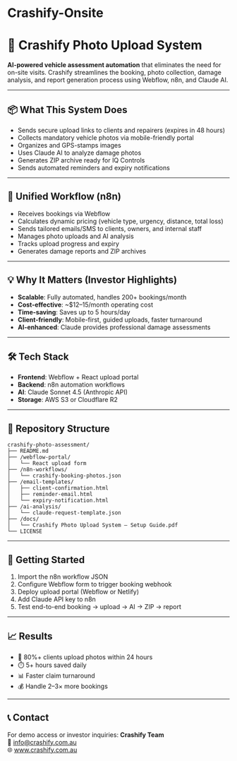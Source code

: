 # Crashify-Onsite

# 🚗 Crashify Photo Upload System

**AI-powered vehicle assessment automation** that eliminates the need for on-site visits. Crashify streamlines the booking, photo collection, damage analysis, and report generation process using Webflow, n8n, and Claude AI.

---

## 📦 What This System Does
- Sends secure upload links to clients and repairers (expires in 48 hours)
- Collects mandatory vehicle photos via mobile-friendly portal
- Organizes and GPS-stamps images
- Uses Claude AI to analyze damage photos
- Generates ZIP archive ready for IQ Controls
- Sends automated reminders and expiry notifications

---

## 🧠 Unified Workflow (n8n)
- Receives bookings via Webflow
- Calculates dynamic pricing (vehicle type, urgency, distance, total loss)
- Sends tailored emails/SMS to clients, owners, and internal staff
- Manages photo uploads and AI analysis
- Tracks upload progress and expiry
- Generates damage reports and ZIP archives

---

## 💡 Why It Matters (Investor Highlights)
- **Scalable**: Fully automated, handles 200+ bookings/month
- **Cost-effective**: ~$12–15/month operating cost
- **Time-saving**: Saves up to 5 hours/day
- **Client-friendly**: Mobile-first, guided uploads, faster turnaround
- **AI-enhanced**: Claude provides professional damage assessments

---

## 🛠 Tech Stack
- **Frontend**: Webflow + React upload portal
- **Backend**: n8n automation workflows
- **AI**: Claude Sonnet 4.5 (Anthropic API)
- **Storage**: AWS S3 or Cloudflare R2

---

## 📁 Repository Structure
```
crashify-photo-assessment/
├── README.md
├── /webflow-portal/
│   └── React upload form
├── /n8n-workflows/
│   └── crashify-booking-photos.json
├── /email-templates/
│   ├── client-confirmation.html
│   ├── reminder-email.html
│   └── expiry-notification.html
├── /ai-analysis/
│   └── claude-request-template.json
├── /docs/
│   └── Crashify Photo Upload System – Setup Guide.pdf
└── LICENSE
```

---

## 🚀 Getting Started
1. Import the n8n workflow JSON
2. Configure Webflow form to trigger booking webhook
3. Deploy upload portal (Webflow or Netlify)
4. Add Claude API key to n8n
5. Test end-to-end booking → upload → AI → ZIP → report

---

## 📈 Results
- 📸 80%+ clients upload photos within 24 hours
- ⏱️ 5+ hours saved daily
- 📊 Faster claim turnaround
- 💰 Handle 2–3× more bookings

---

## 📞 Contact
For demo access or investor inquiries:
**Crashify Team**  
📧 info@crashify.com.au  
🌐 www.crashify.com.au
